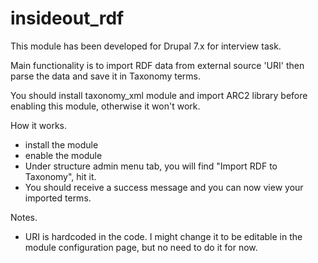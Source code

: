 # insideout_rdf

This module has been developed for Drupal 7.x for interview task.  

Main functionality is to import RDF data from external source 'URI' then parse the data and save it in Taxonomy terms.

You should install taxonomy_xml module and import ARC2 library before enabling this module, otherwise it won't work.

How it works.
- install the module
- enable the module
- Under structure admin menu tab, you will find "Import RDF to Taxonomy", hit it.
- You should receive a success message and you can now view your imported terms.

Notes.
- URI is hardcoded in the code. I might change it to be editable in the module configuration page, but no need to do it for now.

